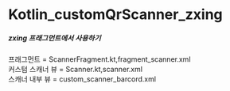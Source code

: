 # Kotlin_customQrScanner_zxing
<h5>zxing 프래그먼트에서 사용하기 </h5>
프래그먼트 = ScannerFragment.kt,fragment_scanner.xml<br>
커스텀 스캐너 뷰 = Scanner.kt,scanner.xml<br>
스캐너 내부 뷰 = custom_scanner_barcord.xml
